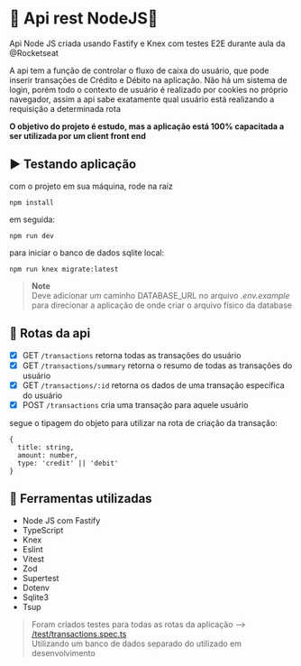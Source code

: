 # 🧪 Api rest NodeJS🧪
Api Node JS criada usando Fastify e Knex com testes E2E durante aula da @Rocketseat

A api tem a função de controlar o fluxo de caixa do usuário, que pode inserir transações de Crédito e Débito na aplicação.
Não há um sistema de login, porém todo o contexto de usuário é realizado por cookies no próprio navegador, assim a api sabe exatamente qual usuário está realizando a requisição a determinada rota

**O objetivo do projeto é estudo, mas a aplicação está 100% capacitada a ser utilizada por um client front end**

## ▶️ Testando aplicação

com o projeto em sua máquina, rode na raíz
```
npm install
```

em seguida: 

```
npm run dev
```

para iniciar o banco de dados sqlite local:

```
npm run knex migrate:latest
```

> **Note**      
> Deve adicionar um caminho DATABASE_URL no arquivo *.env.example* para direcionar a aplicação de onde criar o arquivo físico da database

## 💠 Rotas da api
- [x] GET ```/transactions``` retorna todas as transações do usuário
- [x] GET ```/transactions/summary``` retorna o resumo de todas as transações do usuário
- [x] GET ```/transactions/:id``` retorna os dados de uma transação específica do usuário
- [x] POST ```/transactions``` cria uma transação para aquele usuário

segue o tipagem do objeto para utilizar na rota de criação da transação:

```
{
  title: string,
  amount: number,
  type: 'credit' || 'debit'
}
```

## 🔱 Ferramentas utilizadas
- Node JS com Fastify
- TypeScript
- Knex
- Eslint
- Vitest
- Zod
- Supertest
- Dotenv
- Sqlite3
- Tsup

> Foram criados testes para todas as rotas da aplicação --> [/test/transactions.spec.ts](./test/transactions.spec.ts)      
> Utilizando um banco de dados separado do utilizado em desenvolvimento
